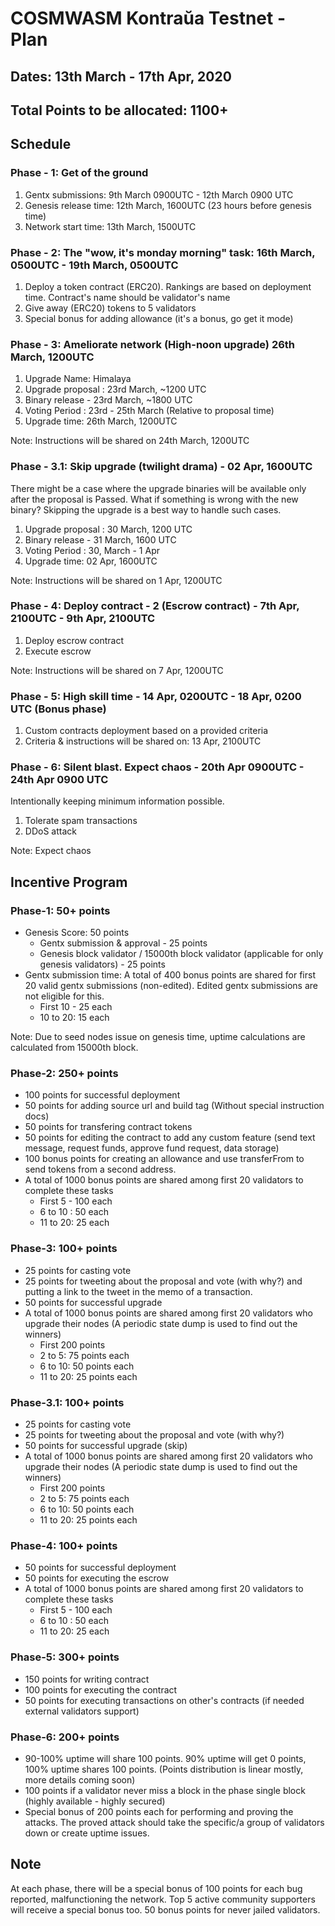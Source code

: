 # COSMWASM Kontraŭa Testnet - Plan

## Dates:  13th March - 17th Apr, 2020

## Total Points to be allocated: 1100+

## Schedule
### Phase - 1: Get of the ground

1. Gentx submissions: 9th March 0900UTC - 12th March 0900 UTC
2. Genesis release time: 12th March, 1600UTC (23 hours before genesis time)
3. Network start time: 13th March, 1500UTC

### Phase - 2: The **"wow, it's monday morning"** task: 16th March, 0500UTC - 19th March, 0500UTC

1. Deploy a token contract (ERC20). Rankings are based on deployment time. Contract's name should be validator's name
2. Give away (ERC20) tokens to 5 validators
3. Special bonus for adding allowance (it's a bonus, go get it mode)

### Phase - 3: Ameliorate network (**High-noon upgrade**) 26th March, 1200UTC
1. Upgrade Name: Himalaya
2. Upgrade proposal : 23rd March, ~1200 UTC
3. Binary release - 23rd March, ~1800 UTC
4. Voting Period : 23rd - 25th March (Relative to proposal time)
5. Upgrade time: 26th March, 1200UTC

Note: Instructions will be shared on 24th March, 1200UTC

### Phase - 3.1: Skip upgrade (**twilight drama**) - 02 Apr, 1600UTC
There might be a case where the upgrade binaries will be available only after the proposal is Passed. What if something is wrong with the new binary? Skipping the upgrade is a best way to handle such cases.
1. Upgrade proposal : 30 March, 1200 UTC
2. Binary release - 31 March, 1600 UTC
3. Voting Period : 30, March - 1 Apr
4. Upgrade time: 02 Apr, 1600UTC

Note: Instructions will be shared on 1 Apr, 1200UTC

### Phase - 4: Deploy contract - 2 (Escrow contract) - 7th Apr, 2100UTC - 9th Apr, 2100UTC
1. Deploy escrow contract
2. Execute escrow

Note: Instructions will be shared on 7 Apr, 1200UTC

### Phase - 5: High skill time - 14 Apr, 0200UTC - 18 Apr, 0200 UTC (Bonus phase)
1. Custom contracts deployment based on a provided criteria
2. Criteria & instructions will be shared on: 13 Apr, 2100UTC

### Phase - 6: Silent blast. Expect chaos - 20th Apr 0900UTC - 24th Apr 0900 UTC 
Intentionally keeping minimum information possible.
1. Tolerate spam transactions
2. DDoS attack

Note: Expect chaos


## Incentive Program

### Phase-1: 50+ points
- Genesis Score: 50 points
    - Gentx submission & approval - 25 points
    - Genesis block validator / 15000th block validator (applicable for only genesis validators) - 25 points
- Gentx submission time: A total of 400 bonus points are shared for first 20 valid gentx submissions (non-edited). Edited gentx submissions are not eligible for this. 
    - First 10 - 25 each
    - 10 to 20: 15 each

Note: Due to seed nodes issue on genesis time, uptime calculations are calculated from 15000th block. 

### Phase-2: 250+ points
- 100 points for successful deployment
- 50 points for adding source url and build tag (Without special instruction docs)
- 50 points for transfering contract tokens
- 50 points for editing the contract to add any custom feature (send text message, request funds, approve fund request, data storage)
- 100 bonus points for creating an allowance and use transferFrom to send tokens from a second address. 
- A total of 1000 bonus points are shared among first 20 validators to complete these tasks
    - First 5 - 100 each
    - 6 to 10 : 50 each
    - 11 to 20: 25 each

### Phase-3: 100+ points
- 25 points for casting vote
- 25 points for tweeting about the proposal and vote (with why?) and putting a link to the tweet in the memo of a transaction. 
- 50 points for successful upgrade
- A total of 1000 bonus points are shared among first 20 validators who upgrade their nodes (A periodic state dump is used to find out the winners)
    - First 200 points
    - 2 to 5: 75 points each
    - 6 to 10: 50 points each
    - 11 to 20: 25 points each 

### Phase-3.1: 100+ points
- 25 points for casting vote
- 25 points for tweeting about the proposal and vote (with why?)
- 50 points for successful upgrade (skip)
- A total of 1000 bonus points are shared among first 20 validators who upgrade their nodes (A periodic state dump is used to find out the winners)
    - First 200 points
    - 2 to 5: 75 points each
    - 6 to 10: 50 points each
    - 11 to 20: 25 points each

### Phase-4: 100+ points
- 50 points for successful deployment
- 50 points for executing the escrow
- A total of 1000 bonus points are shared among first 20 validators to complete these tasks
    - First 5 - 100 each
    - 6 to 10 : 50 each
    - 11 to 20: 25 each

### Phase-5: 300+ points
- 150 points for writing contract
- 100 points for executing the contract
- 50 points for executing transactions on other's contracts (if needed external validators support)

### Phase-6: 200+ points
- 90-100% uptime will share 100 points. 90% uptime will get 0 points, 100% uptime shares 100 points. (Points distribution is linear mostly, more details coming soon)
- 100 points if a validator never miss a block in the phase  single block (highly available - highly secured)
- Special bonus of 200 points each for performing and proving the attacks. The proved attack should take the specific/a group of validators down or create uptime issues.

## Note
At each phase, there will be a special bonus of 100 points for each bug reported, malfunctioning the network. Top 5 active community supporters will receive a special bonus too. 50 bonus points for never jailed validators.
